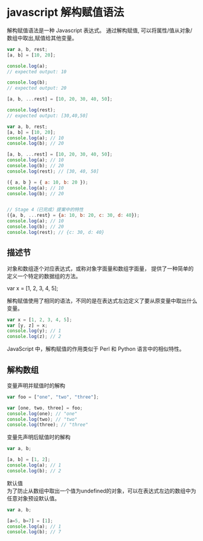 # javascript 解构赋值语法

解构赋值语法是一种 Javascript 表达式。
通过解构赋值, 可以将属性/值从对象/数组中取出,赋值给其他变量。

``` javascript
var a, b, rest;
[a, b] = [10, 20];

console.log(a);
// expected output: 10

console.log(b);
// expected output: 20

[a, b, ...rest] = [10, 20, 30, 40, 50];

console.log(rest);
// expected output: [30,40,50]
```

``` javascript
var a, b, rest;
[a, b] = [10, 20];
console.log(a); // 10
console.log(b); // 20

[a, b, ...rest] = [10, 20, 30, 40, 50];
console.log(a); // 10
console.log(b); // 20
console.log(rest); // [30, 40, 50]

({ a, b } = { a: 10, b: 20 });
console.log(a); // 10
console.log(b); // 20


// Stage 4（已完成）提案中的特性
({a, b, ...rest} = {a: 10, b: 20, c: 30, d: 40});
console.log(a); // 10
console.log(b); // 20
console.log(rest); // {c: 30, d: 40}
```


## 描述节
对象和数组逐个对应表达式，或称对象字面量和数组字面量，
提供了一种简单的定义一个特定的数据组的方法。

var x = [1, 2, 3, 4, 5];

解构赋值使用了相同的语法，不同的是在表达式左边定义了要从原变量中取出什么变量。

``` javascript
var x = [1, 2, 3, 4, 5];
var [y, z] = x;
console.log(y); // 1
console.log(z); // 2
```

JavaScript 中，解构赋值的作用类似于 Perl 和 Python 语言中的相似特性。

## 解构数组

变量声明并赋值时的解构
``` javascript
var foo = ["one", "two", "three"];

var [one, two, three] = foo;
console.log(one); // "one"
console.log(two); // "two"
console.log(three); // "three"
```

变量先声明后赋值时的解构
``` javascript
var a, b;

[a, b] = [1, 2];
console.log(a); // 1
console.log(b); // 2
```

默认值  
为了防止从数组中取出一个值为undefined的对象，可以在表达式左边的数组中为任意对象预设默认值。

``` javascript
var a, b;

[a=5, b=7] = [1];
console.log(a); // 1
console.log(b); // 7
```

